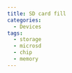 ```yaml
---
title: SD card fill
categories:
  - Devices
tags:
  - storage
  - microsd
  - chip
  - memory
---
```

